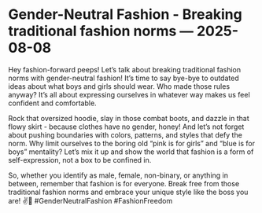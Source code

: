 # Gender-Neutral Fashion - Breaking traditional fashion norms — 2025-08-08

Hey fashion-forward peeps! Let’s talk about breaking traditional fashion norms with gender-neutral fashion! It’s time to say bye-bye to outdated ideas about what boys and girls should wear. Who made those rules anyway? It’s all about expressing ourselves in whatever way makes us feel confident and comfortable. 

Rock that oversized hoodie, slay in those combat boots, and dazzle in that flowy skirt - because clothes have no gender, honey! And let’s not forget about pushing boundaries with colors, patterns, and styles that defy the norm. Why limit ourselves to the boring old “pink is for girls” and “blue is for boys” mentality? Let’s mix it up and show the world that fashion is a form of self-expression, not a box to be confined in.

So, whether you identify as male, female, non-binary, or anything in between, remember that fashion is for everyone. Break free from those traditional fashion norms and embrace your unique style like the boss you are! ✌️🌈 #GenderNeutralFashion #FashionFreedom
